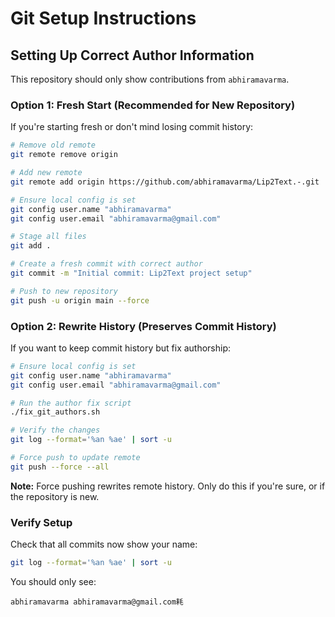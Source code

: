 # Git Setup Instructions

## Setting Up Correct Author Information

This repository should only show contributions from `abhiramavarma`.

### Option 1: Fresh Start (Recommended for New Repository)

If you're starting fresh or don't mind losing commit history:

```bash
# Remove old remote
git remote remove origin

# Add new remote
git remote add origin https://github.com/abhiramavarma/Lip2Text.-.git

# Ensure local config is set
git config user.name "abhiramavarma"
git config user.email "abhiramavarma@gmail.com"

# Stage all files
git add .

# Create a fresh commit with correct author
git commit -m "Initial commit: Lip2Text project setup"

# Push to new repository
git push -u origin main --force
```

### Option 2: Rewrite History (Preserves Commit History)

If you want to keep commit history but fix authorship:

```bash
# Ensure local config is set
git config user.name "abhiramavarma"
git config user.email "abhiramavarma@gmail.com"

# Run the author fix script
./fix_git_authors.sh

# Verify the changes
git log --format='%an %ae' | sort -u

# Force push to update remote
git push --force --all
```

**Note:** Force pushing rewrites remote history. Only do this if you're sure, or if the repository is new.

### Verify Setup

Check that all commits now show your name:
```bash
git log --format='%an %ae' | sort -u
```

You should only see:
```
abhiramavarma abhiramavarma@gmail.com耗
```

